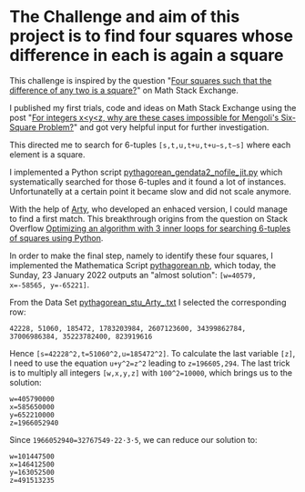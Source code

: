 # The Challenge and aim of this project is to find four squares whose difference in each is again a square

This challenge is inspired by the question "[Four squares such that the difference of any two is a square?](https://math.stackexchange.com/questions/3286376/four-squares-such-that-the-difference-of-any-two-is-a-square)" on Math Stack Exchange.

I published my first trials, code and ideas on Math Stack Exchange using the post "[For integers x<y<z, why are these cases impossible for Mengoli's Six-Square Problem?](https://math.stackexchange.com/questions/4342283/for-integers-xyz-why-are-these-cases-impossible-for-mengolis-six-square-pr)" and got very helpful input for further investigation.

This directed me to search for 6-tuples `[s,t,u,t+u,t+u−s,t−s]` where each element is a square.

I implemented a Python script [pythagorean_gendata2_nofile_jit.py](https://github.com/Sultanow/pythagorean/blob/main/pythagorean_gendata2_nofile_jit.py) which systematically searched for those 6-tuples and it found a lot of instances. Unfortunatelly at a certain point it became slow and did not scale anymore.

With the help of [Arty](https://stackoverflow.com/users/941531/arty), who developed an enhaced version, I could manage to find a first match. This breakthrough origins from the question on Stack Overflow [Optimizing an algorithm with 3 inner loops for searching 6-tuples of squares using Python](https://stackoverflow.com/questions/70824573/optimizing-an-algorithm-with-3-inner-loops-for-searching-6-tuples-of-squares-usi?noredirect=1#comment125210150_70824573).

In order to make the final step, namely to identify these four squares, I implemented the Mathematica Script [pythagorean.nb](https://github.com/Sultanow/pythagorean/blob/main/pythagorean.nb), which today, the Sunday, 23 January 2022 outputs an "almost solution": `[w=40579, x=-58565, y=-65221]`.

From the Data Set [pythagorean_stu_Arty_.txt](https://github.com/Sultanow/pythagorean/blob/main/pythagorean_stu_Arty_.txt) I selected the corresponding row:

```
42228, 51060, 185472, 1783203984, 2607123600, 34399862784, 37006986384, 35223782400, 823919616
```

Hence `[s=42228^2,t=51060^2,u=185472^2]`. To calculate the last variable `[z]`, I need to use the equation `u+y^2=z^2` leading to `z=196605,294`. The last trick is to multiply all integers `[w,x,y,z]` with `100^2=10000`, which brings us to the solution:

```
w=405790000
x=585650000
y=652210000
z=1966052940
```

Since `1966052940=32767549⋅22⋅3⋅5`, we can reduce our solution to:

```
w=101447500
x=146412500
y=163052500
z=491513235
```
